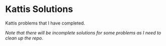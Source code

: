 # Kattis Solutions

Kattis problems that I have completed.

*Note that there will be incomplete solutions for some problems as I need to clean up the repo.*